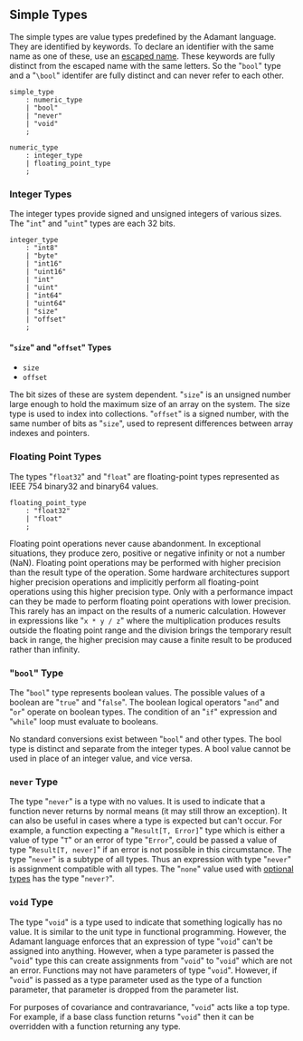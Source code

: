## Simple Types

The simple types are value types predefined by the Adamant language. They are identified by keywords. To declare an identifier with the same name as one of these, use an [escaped name](identifiers.md#escaped-identifiers). These keywords are fully distinct from the escaped name with the same letters. So the "`bool`" type and a "`\bool`" identifer are fully distinct and can never refer to each other.

```grammar
simple_type
    : numeric_type
    | "bool"
    | "never"
    | "void"
    ;

numeric_type
    : integer_type
    | floating_point_type
    ;
```

### Integer Types

The integer types provide signed and unsigned integers of various sizes. The "`int`" and "`uint`" types are each 32 bits.

```grammar
integer_type
    : "int8"
    | "byte"
    | "int16"
    | "uint16"
    | "int"
    | "uint"
    | "int64"
    | "uint64"
    | "size"
    | "offset"
    ;
```

#### "`size`" and "`offset`" Types

* `size`
* `offset`

The bit sizes of these are system dependent. "`size`" is an unsigned number large enough to hold the maximum size of an array on the system. The size type is used to index into collections. "`offset`" is a signed number, with the same number of bits as "`size`", used to represent differences between array indexes and pointers.

### Floating Point Types

The types "`float32`" and "`float`" are floating-point types represented as IEEE 754 binary32 and binary64 values.

```grammar
floating_point_type
    : "float32"
    | "float"
    ;
```

Floating point operations never cause abandonment. In exceptional situations, they produce zero, positive or negative infinity or not a number (NaN). Floating point operations may be performed with higher precision than the result type of the operation. Some hardware architectures support higher precision operations and implicitly perform all floating-point operations using this higher precision type. Only with a performance impact can they be made to perform floating point operations with lower precision. This rarely has an impact on the results of a numeric calculation. However in expressions like "`x * y / z`" where the multiplication produces results outside the floating point range and the division brings the temporary result back in range, the higher precision may cause a finite result to be produced rather than infinity.

### "`bool`" Type

The "`bool`" type represents boolean values. The possible values of a boolean are "`true`" and "`false`". The boolean logical operators "`and`" and "`or`" operate on boolean types. The condition of an "`if`" expression and "`while`" loop must evaluate to booleans.

No standard conversions exist between "`bool`" and other types. The bool type is distinct and separate from the integer types. A bool value cannot be used in place of an integer value, and vice versa.

### `never` Type

The type "`never`" is a type with no values. It is used to indicate that a function never returns by normal means (it may still throw an exception). It can also be useful in cases where a type is expected but can't occur. For example, a function expecting a "`Result[T, Error]`" type which is either a value of type "`T`" or an error of type "`Error`", could be passed a value of type "`Result[T, never]`" if an error is not possible in this circumstance. The type "`never`" is a subtype of all types. Thus an expression with type "`never`" is assignment compatible with all types. The "`none`" value used with [optional types](optional-types.md) has the type "`never?`".

### `void` Type

The type "`void`" is a type used to indicate that something logically has no value. It is similar to the unit type in functional programming. However, the Adamant language enforces that an expression of type "`void`" can't be assigned into anything. However, when a type parameter is passed the "`void`" type this can create assignments from "`void`" to "`void`" which are not an error. Functions may not have parameters of type "`void`". However, if "`void`" is passed as a type parameter used as the type of a function parameter, that parameter is dropped from the parameter list.

For purposes of covariance and contravariance, "`void`" acts like a top type. For example, if a base class function returns "`void`" then it can be overridden with a function returning any type.
